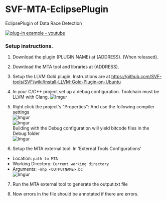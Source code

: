 # SVF-MTA-EclipsePlugin
EclipsePlugin of Data Race Detection

[![plug-in example - youtube](http://img.youtube.com/vi/GGOyERf6XpU/0.jpg)](http://www.youtube.com/watch?v=GGOyERf6XpU)
### Setup instructions.

1. Download the plugin (PLUGIN NAME) at (ADDRESS). (When released).

2. Download the MTA tool and libraries at (ADDRESS).

3. Setup the LLVM Gold plugin. Instructions are at https://github.com/SVF-tools/SVF/wiki/Install-LLVM-Gold-Plugin-on-Ubuntu

4. In your C/C++ project set up a debug configuration. Toolchain must be LLVM with Clang.
![Imgur](https://i.imgur.com/Qaj8L1q.png)
5. Right click the project's "Properties":
And use the following compiler settings  
![Imgur](https://i.imgur.com/bN81SMP.png)  
![Imgur](https://i.imgur.com/XFlIopf.png)  
Building with the Debug configuration will yield bitcode files in the Debug folder  
![Imgur](https://i.imgur.com/wBcPBzD.png)

6. Setup the MTA external tool:
In 'External Tools Configurations'
* Location: `path to MTA`
* Working Directory: `Current working directory`
* Arguments: `-mhp <OUTPUTNAME>.bc`  
![Imgur](https://i.imgur.com/kfTtTkQ.png)

7. Run the MTA external tool to generate the output.txt file

8. Now errors in the file should be annotated if there are errors.
